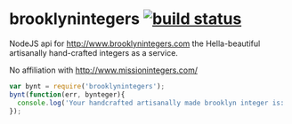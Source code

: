 brooklynintegers [![build status](https://secure.travis-ci.org/reconbot/node-brooklynintegers.png)](https://secure.travis-ci.org/reconbot/node-brooklynintegers)
===

NodeJS api for http://www.brooklynintegers.com the Hella-beautiful artisanally hand-crafted integers as a service.

No affiliation with http://www.missionintegers.com/

````javascript
var bynt = require('brooklynintegers');
bynt(function(err, bynteger){
  console.log('Your handcrafted artisanally made brooklyn integer is: ' + bynteger);
});
````